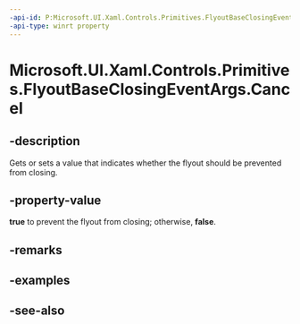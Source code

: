 ```yaml
---
-api-id: P:Microsoft.UI.Xaml.Controls.Primitives.FlyoutBaseClosingEventArgs.Cancel
-api-type: winrt property
---
```


<!-- Property syntax
public bool Cancel { get;  set; }
-->

# Microsoft.UI.Xaml.Controls.Primitives.FlyoutBaseClosingEventArgs.Cancel

## -description
Gets or sets a value that indicates whether the flyout should be prevented from closing.

## -property-value
**true** to prevent the flyout from closing; otherwise, **false**.

## -remarks

## -examples

## -see-also
